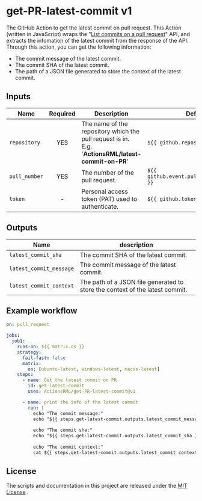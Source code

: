 # get-PR-latest-commit v1
The GitHub Action to get the latest commit on pull request. This Action (written in JavaScript) wraps the "[List commits on a pull request](https://docs.github.com/en/rest/reference/pulls#list-commits-on-a-pull-request)" API, and extracts the infomation of the latest commit from the response of the API.<BR/>
Through this action, you can get the following information:
* The commit message of the latest commit.
* The commit SHA of the latest commit.
* The path of a JSON file generated to store the context of the latest commit.

## Inputs
|Name         |Required |Description                                                                                                 |Default                                  |
|-------------|:-------:|------------------------------------------------------------------------------------------------------------|-----------------------------------------|
|`repository` |YES      |The name of the repository which the pull request is in. <BR/>E.g. '**ActionsRML/latest-commit-on-PR**'     |`${{ github.repository }}`               |
|`pull_number`|YES      |The number of the pull request.                                                                             |`${{ github.event.pull_request.number }}`|
|`token`      |-        |Personal access token (PAT) used to authenticate.                                                           |`${{ github.token }}`                    |

## Outputs
|Name                  |description                                                                   |
|----------------------|------------------------------------------------------------------------------|
|`latest_commit_sha`     |The commit SHA of the latest commit.                                          |
|`latest_commit_message` |The commit message of the latest commit.                                      |
|`latest_commit_context` |The path of a JSON file generated to store the context of the latest commit.  |

## Example workflow
```yaml
on: pull_request

jobs:
  job1:
    runs-on: ${{ matrix.os }}
    strategy:
      fail-fast: false
      matrix:
        os: [ubuntu-latest, windows-latest, macos-latest]
    steps:      
      - name: Get the latest commit on PR
        id: get-latest-commit
        uses: ActionsRML/get-PR-latest-commit@v1

      - name: print the info of the latest commit
        run: |
          echo "The commit message:"
          echo "${{ steps.get-latest-commit.outputs.latest_commit_message }}"
          
          echo "The commit sha:"
          echo "${{ steps.get-latest-commit.outputs.latest_commit_sha }}"
          
          echo "The commit context:"
          cat ${{ steps.get-latest-commit.outputs.latest_commit_context }}
```

## License
The scripts and documentation in this project are released under the [MIT License](https://github.com/ActionsRML/get-PR-latest-commit/blob/master/LICENSE) .
